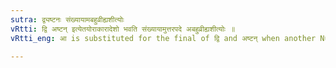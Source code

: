 ```yaml
---
sutra: द्व्यष्टनः संख्यायामबहुव्रीह्यशीत्योः
vRtti: द्वि अष्टन् इत्येतयोराकारादेशो भवति संख्यायामुत्तरपदे अबहुव्रीह्यशीत्योः ॥
vRtti_eng: आ is substituted for the final of द्वि and अष्टन् when another Numeral follows, but not in a _Bahuvrihi_ or before अशीति ॥

---
```

